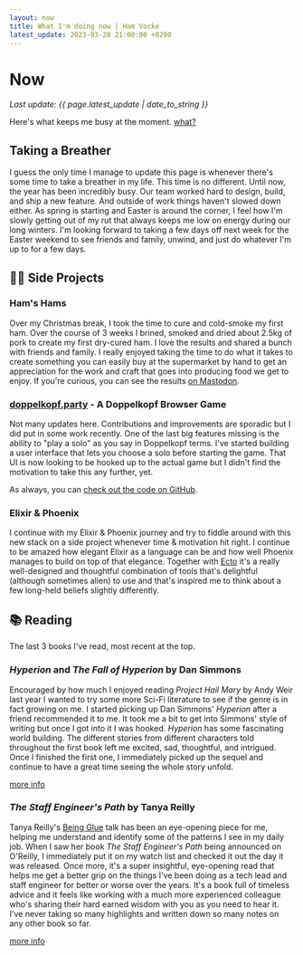 ```yaml
---
layout: now
title: What I'm doing now | Ham Vocke
latest_update: 2023-03-28 21:00:00 +0200
---
```


# Now
_Last update: {{ page.latest_update | date_to_string }}_

Here's what keeps me busy at the moment. [what?](https://nownownow.com/about)

## Taking a Breather
I guess the only time I manage to update this page is whenever there's some time to take a breather in my life. This time is no different. Until now, the year has been incredibly busy. Our team worked hard to design, build, and ship a new feature. And outside of work things haven't slowed down either. As spring is starting and Easter is around the corner, I feel how I'm slowly getting out of my rut that always keeps me low on energy during our long winters. I'm looking forward to taking a few days off next week for the Easter weekend to see friends and family, unwind, and just do whatever I'm up to for a few days.


## 👨‍💻 Side Projects

### Ham's Hams
Over my Christmas break, I took the time to cure and cold-smoke my first ham. Over the course of 3 weeks I brined, smoked and dried about 2.5kg of pork to create my first dry-cured ham. I love the results and shared a bunch with friends and family. I really enjoyed taking the time to do what it takes to create something you can easily buy at the supermarket by hand to get an appreciation for the work and craft that goes into producing food we get to enjoy. If you're curious, you can see the results [on Mastodon](https://hachyderm.io/@ham/109642523986154607).

### [doppelkopf.party](https://doppelkopf.party) - A Doppelkopf Browser Game
Not many updates here. Contributions and improvements are sporadic but I did put in some work recently. One of the last big features missing is the ability to "play a solo" as you say in Doppelkopf terms. I've started building a user interface that lets you choose a solo before starting the game. That UI is now looking to be hooked up to the actual game but I didn't find the motivation to take this any further, yet.

As always, you can [check out the code on GitHub]((https://github.com/hamvocke/doppelkopf)).

### Elixir & Phoenix
I continue with my Elixir & Phoenix journey and try to fiddle around with this new stack on a side project whenever time & motivation hit right. I continue to be amazed how elegant Elixir as a language can be and how well Phoenix manages to build on top of that elegance. Together with [Ecto](https://github.com/elixir-ecto/ecto) it's a really well-designed and thoughtful combination of tools that's delightful (although sometimes alien) to use and that's inspired me to think about a few long-held beliefs slightly differently.

## 📚 Reading
The last 3 books I've read, most recent at the top.

### _Hyperion_ and _The Fall of Hyperion_ by Dan Simmons

Encouraged by how much I enjoyed reading _Project Hail Mary_ by Andy Weir last year I
wanted to try some more Sci-Fi literature to see if the genre is in fact growing on me. I started picking up Dan Simmons' _Hyperion_ after a friend recommended it to me. It took me a bit to get into Simmons' style of writing but once I got into it I was hooked. _Hyperion_ has some fascinating world building. The different stories from different characters told throughout the first book left me excited, sad, thoughtful, and intrigued. Once I finished the first one, I immediately picked up the sequel and continue to have a great time seeing the whole story unfold.

[more info](https://app.thestorygraph.com/books/3ab993ae-3728-4f7c-a107-78dbc26bf718)

### _The Staff Engineer's Path_ by Tanya Reilly

Tanya Reilly's [Being Glue](https://noidea.dog/glue) talk has been an eye-opening piece for me, helping me understand and identify some of the patterns I see in my daily job. When I saw her book _The Staff Engineer's Path_ being announced on O'Reilly, I immediately put it on my watch list and checked it out the day it was released. Once more, it's a super insightful, eye-opening read that helps me get a better grip on the things I've been doing as a tech lead and staff engineer for better or worse over the years. It's a book full of timeless advice and it feels like working with a much more experienced colleague who's sharing their hard earned wisdom with you as you need to hear it. I've never taking so many highlights and written down so many notes on any other book so far.

[more info](https://learning.oreilly.com/library/view/the-staff-engineers/9781098118723/)
 

